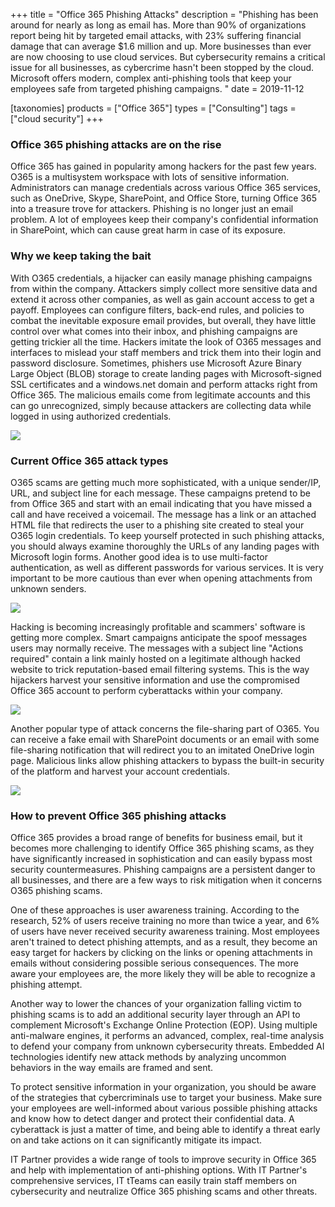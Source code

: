 +++
title = "Office 365 Phishing Attacks"
description = "Phishing has been around for nearly as long as email has. More than 90% of organizations report being hit by targeted email attacks, with 23% suffering financial damage that can average $1.6 million and up. More businesses than ever are now choosing to use cloud services. But cybersecurity remains a critical issue for all businesses, as cybercrime hasn't been stopped by the cloud. Microsoft offers modern, complex anti-phishing tools that keep your employees safe from targeted phishing campaigns. "
date = 2019-11-12

[taxonomies]
products = ["Office 365"]
types = ["Consulting"]
tags = ["cloud security"]
+++

### Office 365 phishing attacks are on the rise

Office 365 has gained in popularity among hackers for the past few years.
O365 is a multisystem workspace with lots of sensitive information.
Administrators can manage credentials across various Office 365
services, such as OneDrive, Skype, SharePoint, and Office Store,
turning Office 365 into a treasure trove for attackers. Phishing is no
longer just an email problem. A lot of employees keep their company's
confidential information in SharePoint, which can cause great harm in
case of its exposure.

### Why we keep taking the bait

With O365 credentials, a hijacker can easily manage phishing campaigns
from within the company. Attackers simply collect more sensitive data
and extend it across other companies, as well as gain account access to
get a payoff. Employees can configure filters, back-end rules, and
policies to combat the inevitable exposure email provides, but overall,
they have little control over what comes into their inbox, and phishing
campaigns are getting trickier all the time. Hackers imitate the look of
O365 messages and interfaces to mislead your staff members and trick
them into their login and password disclosure. Sometimes, phishers use
Microsoft Azure Binary Large Object (BLOB) storage to create
landing pages with Microsoft-signed SSL certificates and a
windows.net domain and perform attacks right from Office 365. The
malicious emails come from legitimate accounts and this can go
unrecognized, simply because attackers are collecting data while logged
in using authorized credentials.

![](https://o365hq.com/images/602.png)

### Current Office 365 attack types

O365 scams are getting much more sophisticated, with a unique sender/IP,
URL, and subject line for each message. These campaigns pretend
to be from Office 365 and start with an email indicating that you have
missed a call and have received a voicemail. The message has a link or
an attached HTML file that redirects the user to a phishing
site created to steal your O365 login credentials. To keep yourself
protected in such phishing attacks, you should always examine thoroughly
the URLs of any landing pages with Microsoft login forms.
Another good idea is to use multi-factor authentication, as well as
different passwords for various services. It is very important to be
more cautious than ever when opening attachments from unknown senders.

![](https://o365hq.com/images/601.png)

Hacking is becoming increasingly profitable and scammers' software is
getting more complex. Smart campaigns anticipate the spoof messages
users may normally receive. The messages with a subject line "Actions
required" contain a link mainly hosted on a legitimate although hacked
website to trick reputation-based email filtering systems. This is the
way hijackers harvest your sensitive information and use the compromised
Office 365 account to perform cyberattacks within your company.

![](https://o365hq.com/images/604.png)

Another popular type of attack concerns the file-sharing part of O365. You
can receive a fake email with SharePoint documents or an email with some
file-sharing notification that will redirect you to an imitated OneDrive
login page. Malicious links allow phishing attackers to bypass the
built-in security of the platform and harvest your account credentials.

![](https://o365hq.com/images/603.jpg)

### How to prevent Office 365 phishing attacks

Office 365 provides a broad range of benefits for business email, but it
becomes more challenging to identify Office 365 phishing scams, as they
have significantly increased in sophistication and can easily bypass
most security countermeasures. Phishing campaigns are a persistent
danger to all businesses, and there are a few ways to risk mitigation when
it concerns O365 phishing scams.

One of these approaches is user awareness training. According to the
research, 52% of users receive training no more than twice a year, and
6% of users have never received security awareness training. Most
employees aren't trained to detect phishing attempts, and as a result,
they become an easy target for hackers by clicking on the links or
opening attachments in emails without considering possible serious
consequences. The more aware your employees are, the more likely they
will be able to recognize a phishing attempt.

Another way to lower the chances of your organization falling victim to
phishing scams is to add an additional security layer through an
API to complement Microsoft's Exchange Online Protection
(EOP). Using multiple anti-malware engines, it performs an
advanced, complex, real-time analysis to defend your company from unknown
cybersecurity threats. Embedded AI technologies identify new attack
methods by analyzing uncommon behaviors in the way emails are framed and
sent.

To protect sensitive information in your organization, you should be
aware of the strategies that cybercriminals use to target your business.
Make sure your employees are well-informed about various possible
phishing attacks and know how to detect danger and protect their
confidential data. A cyberattack is just a matter of time, and being able
to identify a threat early on and take actions on it can significantly
mitigate its impact.

IT Partner provides a wide range of tools to improve security in Office
365 and help with implementation of anti-phishing options. With IT
Partner's comprehensive services, IT tTeams can easily train staff
members on cybersecurity and neutralize Office 365 phishing scams and
other threats.
